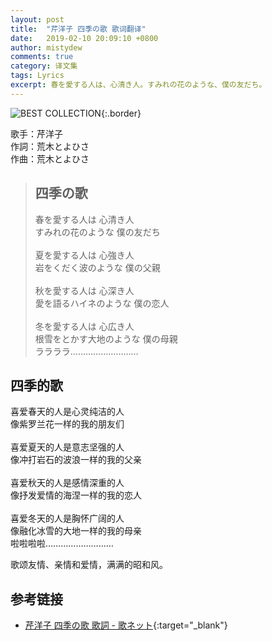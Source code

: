 ```yaml
---
layout: post
title:  "芹洋子 四季の歌 歌词翻译"
date:   2019-02-10 20:09:10 +0800
author: mistydew
comments: true
category: 译文集
tags: Lyrics
excerpt: 春を愛する人は、心清き人。すみれの花のような、僕の友だち。
---
```

![BEST COLLECTION](https://is1-ssl.mzstatic.com/image/thumb/Music71/v4/5b/3a/7d/5b3a7dab-c452-66d8-616e-8c3e0e1bca66/source/600x600bb.jpg){:.border}

歌手：芹洋子<br>
作詞：荒木とよひさ<br>
作曲：荒木とよひさ

<blockquote class="lyric-original">
  <h2>四季の歌</h2>
  <p>
    春を愛する人は 心清き人<br>
    すみれの花のような 僕の友だち<br>
    <br>
    夏を愛する人は 心強き人<br>
    岩をくだく波のような 僕の父親<br>
    <br>
    秋を愛する人は 心深き人<br>
    愛を語るハイネのような 僕の恋人<br>
    <br>
    冬を愛する人は 心広き人<br>
    根雪をとかす大地のような 僕の母親<br>
    ララララ………………………
  </p>
</blockquote>

<div class="lyric-translation">
  <h2>四季的歌</h2>
  <p>
    喜爱春天的人是心灵纯洁的人<br>
    像紫罗兰花一样的我的朋友们<br>
    <br>
    喜爱夏天的人是意志坚强的人<br>
    像冲打岩石的波浪一样的我的父亲<br>
    <br>
    喜爱秋天的人是感情深重的人<br>
    像抒发爱情的海涅一样的我的恋人<br>
    <br>
    喜爱冬天的人是胸怀广阔的人<br>
    像融化冰雪的大地一样的我的母亲<br>
    啦啦啦啦………………………
  </p>
</div>

歌颂友情、亲情和爱情，满满的昭和风。

## 参考链接

* [芹洋子 四季の歌 歌詞 - 歌ネット](https://www.uta-net.com/song/2406){:target="_blank"}
